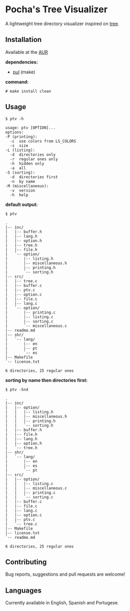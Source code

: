 # Pocha's Tree Visualizer

A lightweight tree directory visualizer inspired on
[tree](https://gitlab.com/OldManProgrammer/unix-tree).

## Installation

Available at the [AUR](https://aur.archlinux.org/packages/ptv)

**dependencies:**

- [pul](https://gitlab.com/ICanOnlySuffer/pul) (make)

**command:**

	# make install clean

## Usage

	$ ptv -h

```
usage: ptv [OPTION]...
options:
-P (printing):
  -c  use colors from LS_COLORS
  -s  size
-L (listing):
  -d  directories only
  -r  regular ones only
  -h  hidden only
  -a  all
-S (sorting):
  -d  directories first
  -n  by name
-M (miscellaneous):
  -v  version
  -h  help
```

**default output:**

	$ ptv

```
.
|-- inc/
|   |-- buffer.h
|   |-- lang.h
|   |-- option.h
|   |-- tree.h
|   |-- file.h
|   `-- option/
|       |-- listing.h
|       |-- miscellaneous.h
|       |-- printing.h
|       `-- sorting.h
|-- src/
|   |-- tree.c
|   |-- buffer.c
|   |-- ptv.c
|   |-- option.c
|   |-- file.c
|   |-- lang.c
|   `-- option/
|       |-- printing.c
|       |-- listing.c
|       |-- sorting.c
|       `-- miscellaneous.c
|-- readme.md
|-- shr/
|   `-- lang/
|       |-- en
|       |-- pt
|       `-- es
|-- Makefile
`-- license.txt

6 directories, 25 regular ones
```

**sorting by name then directories first:**

	$ ptv -Snd

```
.
|-- inc/
|   |-- option/
|   |   |-- listing.h
|   |   |-- miscellaneous.h
|   |   |-- printing.h
|   |   `-- sorting.h
|   |-- buffer.h
|   |-- file.h
|   |-- lang.h
|   |-- option.h
|   `-- tree.h
|-- shr/
|   `-- lang/
|       |-- en
|       |-- es
|       `-- pt
|-- src/
|   |-- option/
|   |   |-- listing.c
|   |   |-- miscellaneous.c
|   |   |-- printing.c
|   |   `-- sorting.c
|   |-- buffer.c
|   |-- file.c
|   |-- lang.c
|   |-- option.c
|   |-- ptv.c
|   `-- tree.c
|-- Makefile
|-- license.txt
`-- readme.md

6 directories, 25 regular ones
```

## Contributing

Bug reports, suggestions and pull requests are welcome!

## Languages

Currently available in English, Spanish and Portugese.

